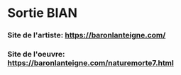 # Sortie BIAN

### Site de l'artiste: https://baronlanteigne.com/

### Site de l'oeuvre: https://baronlanteigne.com/naturemorte7.html
